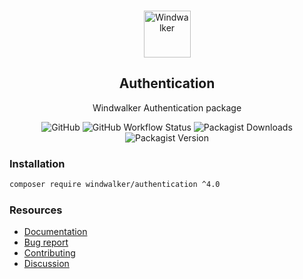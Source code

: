 <p align="center">
    <br/>
    <img src="https://user-images.githubusercontent.com/1639206/151679867-8df93936-e4af-4677-a6f3-eb33d27e038b.svg" alt="Windwalker"
        height="75">
    <br/>
</p>

<h2 align="center">Authentication</h2>

<p align="center">
    Windwalker Authentication package
</p>

<p align="center">
    <img alt="GitHub" src="https://img.shields.io/github/license/windwalker-io/authentication?style=flat-square">
    <img alt="GitHub Workflow Status" src="https://img.shields.io/github/actions/workflow/status/windwalker-io/authentication/ci.yml?label=test&style=flat-square">
    <img alt="Packagist Downloads" src="https://img.shields.io/packagist/dt/windwalker/authentication?style=flat-square">
    <img alt="Packagist Version" src="https://img.shields.io/packagist/v/windwalker/authentication?style=flat-square">
</p>

### Installation

```bash
composer require windwalker/authentication ^4.0
```

### Resources

- [Documentation](https://windwalker.io/documentation/components/authentication/)
- [Bug report](https://github.com/windwalker-io/framework)
- [Contributing](https://github.com/windwalker-io/framework)
- [Discussion](https://github.com/windwalker-io/framework/discussions)

